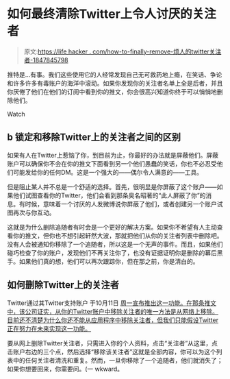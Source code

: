 # 如何最终清除Twitter上令人讨厌的关注者

> 原文:[https://life hacker . com/how-to-finally-remove-烦人的twitter关注者-1847845798](https://lifehacker.com/how-to-finally-remove-annoying-followers-on-twitter-1847845798)

推特是...有事。我们这些使用它的人经常发现自己无可救药地上瘾，在笑话、争论和许多许多有毒账户的海洋中滚动。如果你发现你的关注者名单上全是后者，并且你厌倦了他们在他们的订阅中看到你的推文，你会很高兴知道你终于可以悄悄地删除他们。

Watch

## b 锁定和移除Twitter上的关注者之间的区别

如果有人在Twitter上惹恼了你，到目前为止，你最好的办法就是屏蔽他们。屏蔽账户可以确保你不会在你的推文下面看到另一个他们愚蠢的笑话，你也不必忍受他们可能发给你的任何DM。这是一个强大的——偶尔令人满意的——工具。

但是阻止某人并不总是一个舒适的选择。首先，很明显是你屏蔽了这个账户——如果他们试图查看你的Twitter，他们会看到那条臭名昭著的“此人屏蔽了你”的消息。有时候，意味着一个讨厌的人发微博说你屏蔽了他们，或者创建另一个账户试图再次与你互动。

这就是为什么删除追随者有时会是一个更好的解决方案。如果你不希望有人主动查看你的推文，但你也不想引起轩然大波，那就把他们从你的关注者列表中删除吧。没有人会被通知你移除了一个追随者，所以这是一个无声的事件。而且，如果他们碰巧检查了你的账户，发现他们不再关注你了，也没有证据证明你是删除的幕后黑手。如果他们真的想，他们可以再次跟踪你，但在那之前，你是清白的。

## 如何删除Twitter上的关注者

Twitter通过其Twitter支持账户 于10月11日 [周一宣布推出这一功能。在那条推文中，该公司证实，从你的Twitter账户中移除关注者的唯一方法是从网络上移除。目前还不清楚为什么你还不能从应用程序中移除关注者，但我们只能假设Twitter正在努力在未来实现这一功能。](https://twitter.com/TwitterSupport/status/1447675111218290694)

要从网上删除Twitter关注者，只需进入你的个人资料，点击“关注者”从这里，点击账户右边的三个点，然后选择“移除该关注者”这就是全部内容，你可以为这个列表中的任何关注者清洗和重复。然而，一旦你移除了一个追随者，他们就消失了；如果你想要回来，你需要问。(一 wkward。
